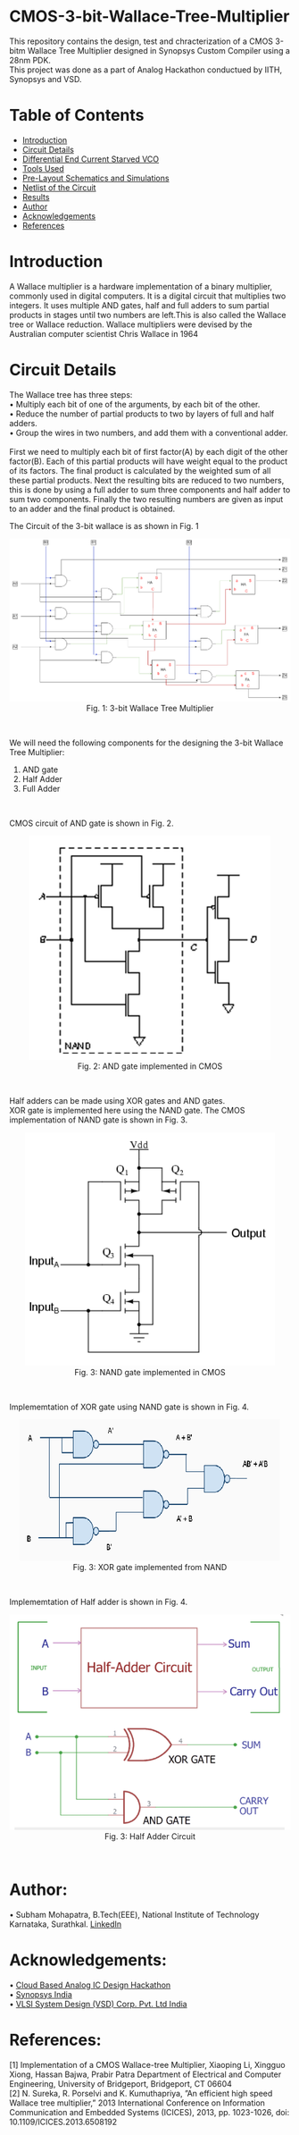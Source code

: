 # CMOS-3-bit-Wallace-Tree-Multiplier

This repository contains the design, test and chracterization of a CMOS 3-bitm Wallace Tree Multiplier designed in Synopsys Custom Compiler using a 28nm PDK. <br/>
This project was done as a part of Analog Hackathon conductued by IITH, Synopsys and VSD.

# Table of Contents
 * [Introduction](#Introduction)
 * [Circuit Details](#Circuit-Details)
 * [Differential End Current Starved VCO](#Differential-End-Current-Starved-VCO)
 * [Tools Used](#Tools-Used)
 * [Pre-Layout Schematics and Simulations](#Pre-Layout-Schematics-and-Simulations)
 * [Netlist of the Circuit](#Netlist-of-the-Circuit)
 * [Results](#Results)
 * [Author](#Author)
 * [Acknowledgements](#Acknowledgements)
 * [References](#References)

# Introduction

A Wallace multiplier is a hardware
implementation of a binary multiplier, commonly used in
digital computers. It is a digital circuit that multiplies
two integers. It uses multiple AND gates, half and full
adders to sum partial products in stages until two
numbers are left.This is also called the Wallace tree or
Wallace reduction. Wallace multipliers were devised by
the Australian computer scientist Chris Wallace in 1964

# Circuit Details

The Wallace tree has three steps: </br>
• Multiply each bit of one of the arguments, by each
bit of the other.  </br>
• Reduce the number of partial products to two by
layers of full and half adders.  </br>
• Group the wires in two numbers, and add them with
a conventional adder.  </br>
</br>First we need to multiply each bit of first factor(A)
by each digit of the other factor(B). Each of this partial
products will have weight equal to the product of its
factors. The final product is calculated by the weighted
sum of all these partial products. Next the resulting bits
are reduced to two numbers, this is done by using a
full adder to sum three components and half adder to
sum two components. Finally the two resulting numbers
are given as input to an adder and the final product is
obtained. </br>

The Circuit of the 3-bit wallace is as shown in Fig. 1

<p align="center">
<img src="Images/a1.png"></br>
  Fig. 1: 3-bit Wallace Tree Multiplier
</p>

</br>

We will need the following components for the designing the 3-bit Wallace Tree Multiplier:</br>
1. AND gate</br>
2. Half Adder</br>
3. Full Adder</br>

</br>

CMOS circuit of AND gate is shown in Fig. 2.

<p align="center">
<img src="Images/and_cmos.png"></br>
  Fig. 2: AND gate implemented in CMOS
</p>

</br>

Half adders can be made using XOR gates and AND gates.</br> XOR gate is implemented here using the NAND gate. 
The CMOS implementation of NAND gate is shown in Fig. 3.

<p align="center">
<img src="Images/nand_cmos.png"></br>
  Fig. 3: NAND gate implemented in CMOS
</p>

</br>

Implememtation of XOR gate using NAND gate is shown in Fig. 4.

<p align="center">
<img src="Images/xor_cmos.png"></br>
  Fig. 3: XOR gate implemented from NAND
</p>

</br>

Implememtation of Half adder is shown in Fig. 4.

<p align="center">
<img src="Images/half_adder.png"></br>
  Fig. 3: Half Adder Circuit
</p>

</br>


# Author:
• Subham Mohapatra, B.Tech(EEE), National Institute of Technology Karnataka, Surathkal. <a href='https://www.linkedin.com/in/subham-nitk/'>LinkedIn</a></br>


# Acknowledgements:
• <a href='https://www.iith.ac.in/events/2022/02/15/Cloud-Based-Analog-IC-Design-Hackathon/'>Cloud Based Analog IC Design Hackathon</a></br>
• <a href='https://www.synopsys.com/'>Synopsys India</a></br>
• <a href='https://www.vlsisystemdesign.com/'>VLSI System Design (VSD) Corp. Pvt. Ltd India</a></br>


# References:
[1] Implementation of a CMOS Wallace-tree Multiplier, Xiaoping
Li, Xingguo Xiong, Hassan Bajwa, Prabir Patra Department of
Electrical and Computer Engineering, University of Bridgeport,
Bridgeport, CT 06604 </br>
[2] N. Sureka, R. Porselvi and K. Kumuthapriya, ”An efficient high
speed Wallace tree multiplier,” 2013 International Conference on
Information Communication and Embedded Systems (ICICES),
2013, pp. 1023-1026, doi: 10.1109/ICICES.2013.6508192
